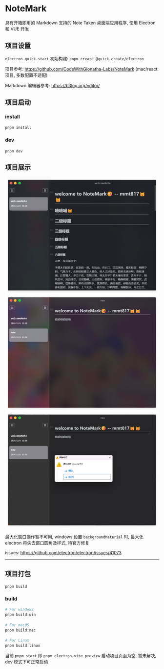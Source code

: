 # NoteMark
具有开箱即用的 Markdown 支持的 Note Taken 桌面端应用程序, 使用 Electron 和 VUE 开发

## 项目设置
`electron-quick-start` 初始构建: `pnpm create @quick-create/electron`

项目参考: https://github.com/CodeWithGionatha-Labs/NoteMark (mac/react项目, 多数配置不适配)

Markdown 编辑器参考: https://b3log.org/vditor/

## 项目启动

### install
`pnpm install`
### dev
`pnpm dev`

## 项目展示

![](./resources/1.png)
![](./resources/2.png)
![](./resources/3.png)

最大化窗口操作暂不可用, windows 设置 `backgroundMaterial` 时, 最大化 electron 将失去窗口圆角及样式, 待官方修复

issues: https://github.com/electron/electron/issues/41073

---
## 项目打包
`pnpm build`

### build
```bash
# For windows
pnpm build:win

# For macOS
pnpm build:mac

# For Linux
pnpm build:linux
```
当前 `pnpm start` 即 `pnpm electron-vite preview` 启动项目页面为空, 暂未解决, dev 模式下可正常启动
